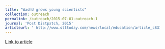 ```yaml
---
title: "WashU grows young scientists"
collection: outreach
permalink: /outreach/2015-07-01-outreach-1
journal: 'Post Distpatch, 2015'
articleurl: ' http://www.stltoday.com/news/local/education/article_c83195d9-36a9-5f54-b4e9-59dc1f3628b2.html#.VbuTji45yhs.twitter'
---
```

[Link to article](http://www.stltoday.com/news/local/education/article_c83195d9-36a9-5f54-b4e9-59dc1f3628b2.html#.VbuTji45yhs.twitter)
